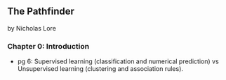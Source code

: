 ## The Pathfinder

by Nicholas Lore

### Chapter 0: Introduction
* pg 6: Supervised learning (classification and numerical prediction) vs Unsupervised learning (clustering and association rules).
